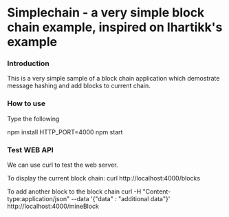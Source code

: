 # Simplechain - a very simple block chain example, inspired on lhartikk's example

### Introduction

This is a very simple sample of a block chain application which demostrate message hashing and add blocks to current chain.

### How to use

Type the following

npm install
HTTP_PORT=4000 npm start

### Test WEB API

We can use curl to test the web server.


To display the current block chain:
curl http://localhost:4000/blocks

To add another block to the block chain
curl -H "Content-type:application/json" --data '{"data" : "additional data"}' http://localhost:4000/mineBlock

